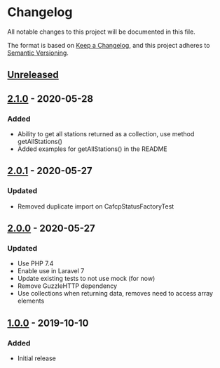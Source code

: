 # Changelog
All notable changes to this project will be documented in this file.

The format is based on [Keep a Changelog](https://keepachangelog.com/en/1.0.0/),
and this project adheres to [Semantic Versioning](https://semver.org/spec/v2.0.0.html).

## [Unreleased]

## [2.1.0] - 2020-05-28
### Added
- Ability to get all stations returned as a collection, use method getAllStations()
- Added examples for getAllStations() in the README

## [2.0.1] - 2020-05-27
### Updated 
- Removed duplicate import on CafcpStatusFactoryTest

## [2.0.0] - 2020-05-27
### Updated
- Use PHP 7.4
- Enable use in Laravel 7
- Update existing tests to not use mock (for now)
- Remove GuzzleHTTP dependency
- Use collections when returning data, removes need to access array elements

## [1.0.0] - 2019-10-10
### Added
- Initial release

[Unreleased]: https://github.com/mechawrench/cafcp-hydrogen-station-fuel-status/compare/v2.1.0...HEAD
[2.1.0]: https://github.com/mechawrench/cafcp-hydrogen-station-fuel-status/releases/tag/v2.0.1...v2.1.0
[2.0.1]: https://github.com/mechawrench/cafcp-hydrogen-station-fuel-status/releases/tag/v2.0.0...v2.0.1
[2.0.0]: https://github.com/mechawrench/cafcp-hydrogen-station-fuel-status/releases/tag/v1.0.0...v2.0.0
[1.0.0]: https://github.com/mechawrench/cafcp-hydrogen-station-fuel-status/releases/tag/v1.0.0
